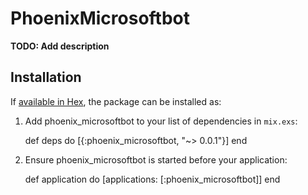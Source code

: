 # PhoenixMicrosoftbot

**TODO: Add description**

## Installation

If [available in Hex](https://hex.pm/docs/publish), the package can be installed as:

  1. Add phoenix_microsoftbot to your list of dependencies in `mix.exs`:

        def deps do
          [{:phoenix_microsoftbot, "~> 0.0.1"}]
        end

  2. Ensure phoenix_microsoftbot is started before your application:

        def application do
          [applications: [:phoenix_microsoftbot]]
        end

